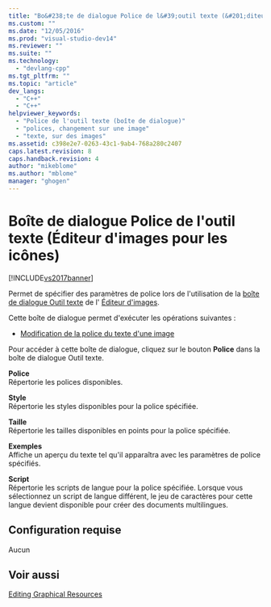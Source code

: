 ```yaml
---
title: "Bo&#238;te de dialogue Police de l&#39;outil texte (&#201;diteur d&#39;images pour les ic&#244;nes) | Microsoft Docs"
ms.custom: ""
ms.date: "12/05/2016"
ms.prod: "visual-studio-dev14"
ms.reviewer: ""
ms.suite: ""
ms.technology: 
  - "devlang-cpp"
ms.tgt_pltfrm: ""
ms.topic: "article"
dev_langs: 
  - "C++"
  - "C++"
helpviewer_keywords: 
  - "Police de l'outil texte (boîte de dialogue)"
  - "polices, changement sur une image"
  - "texte, sur des images"
ms.assetid: c398e2e7-0263-43c1-9ab4-768a280c2407
caps.latest.revision: 8
caps.handback.revision: 4
author: "mikeblome"
ms.author: "mblome"
manager: "ghogen"
---
```

# Bo&#238;te de dialogue Police de l&#39;outil texte (&#201;diteur d&#39;images pour les ic&#244;nes)
[!INCLUDE[vs2017banner](../assembler/inline/includes/vs2017banner.md)]

Permet de spécifier des paramètres de police lors de l'utilisation de la [boîte de dialogue Outil texte](../mfc/text-tool-dialog-box-image-editor-for-icons.md) de l' [Éditeur d'images](../mfc/image-editor-for-icons.md).  
  
 Cette boîte de dialogue permet d'exécuter les opérations suivantes :  
  
-   [Modification de la police du texte d'une image](../mfc/changing-the-font-of-text-on-an-image-image-editor-for-icons.md)  
  
 Pour accéder à cette boîte de dialogue, cliquez sur le bouton **Police** dans la boîte de dialogue Outil texte.  
  
 **Police**  
 Répertorie les polices disponibles.  
  
 **Style**  
 Répertorie les styles disponibles pour la police spécifiée.  
  
 **Taille**  
 Répertorie les tailles disponibles en points pour la police spécifiée.  
  
 **Exemples**  
 Affiche un aperçu du texte tel qu'il apparaîtra avec les paramètres de police spécifiés.  
  
 **Script**  
 Répertorie les scripts de langue pour la police spécifiée.  Lorsque vous sélectionnez un script de langue différent, le jeu de caractères pour cette langue devient disponible pour créer des documents multilingues.  
  
## Configuration requise  
 Aucun  
  
## Voir aussi  
 [Editing Graphical Resources](../mfc/editing-graphical-resources-image-editor-for-icons.md)